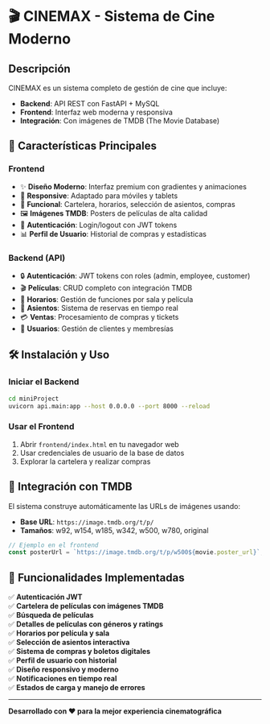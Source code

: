 # 🎬 CINEMAX - Sistema de Cine Moderno

## Descripción
CINEMAX es un sistema completo de gestión de cine que incluye:
- **Backend**: API REST con FastAPI + MySQL
- **Frontend**: Interfaz web moderna y responsiva
- **Integración**: Con imágenes de TMDB (The Movie Database)

## 🚀 Características Principales

### Frontend
- ✨ **Diseño Moderno**: Interfaz premium con gradientes y animaciones
- 📱 **Responsive**: Adaptado para móviles y tablets
- 🎯 **Funcional**: Cartelera, horarios, selección de asientos, compras
- 🖼️ **Imágenes TMDB**: Posters de películas de alta calidad
- 🔐 **Autenticación**: Login/logout con JWT tokens
- 📊 **Perfil de Usuario**: Historial de compras y estadísticas

### Backend (API)
- 🔒 **Autenticación**: JWT tokens con roles (admin, employee, customer)
- 🎬 **Películas**: CRUD completo con integración TMDB
- 🎫 **Horarios**: Gestión de funciones por sala y película
- 💺 **Asientos**: Sistema de reservas en tiempo real
- 💳 **Ventas**: Procesamiento de compras y tickets
- 👥 **Usuarios**: Gestión de clientes y membresías

## 🛠️ Instalación y Uso

### Iniciar el Backend
```bash
cd miniProject
uvicorn api.main:app --host 0.0.0.0 --port 8000 --reload
```

### Usar el Frontend
1. Abrir `frontend/index.html` en tu navegador web
2. Usar credenciales de usuario de la base de datos
3. Explorar la cartelera y realizar compras

## 🎨 Integración con TMDB

El sistema construye automáticamente las URLs de imágenes usando:
- **Base URL**: `https://image.tmdb.org/t/p/`
- **Tamaños**: w92, w154, w185, w342, w500, w780, original

```javascript
// Ejemplo en el frontend
const posterUrl = `https://image.tmdb.org/t/p/w500${movie.poster_url}`;
```

## 🎯 Funcionalidades Implementadas

✅ **Autenticación JWT**  
✅ **Cartelera de películas con imágenes TMDB**  
✅ **Búsqueda de películas**  
✅ **Detalles de películas con géneros y ratings**  
✅ **Horarios por película y sala**  
✅ **Selección de asientos interactiva**  
✅ **Sistema de compras y boletos digitales**  
✅ **Perfil de usuario con historial**  
✅ **Diseño responsivo y moderno**  
✅ **Notificaciones en tiempo real**  
✅ **Estados de carga y manejo de errores**  

---

**Desarrollado con ❤️ para la mejor experiencia cinematográfica**